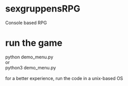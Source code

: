 # sexgruppensRPG

Console based RPG

# run the game
python demo_menu.py<br/>
or<br/>
python3 demo_menu.py<br/>
<br/>
for a better experience, run the code in a unix-based OS
